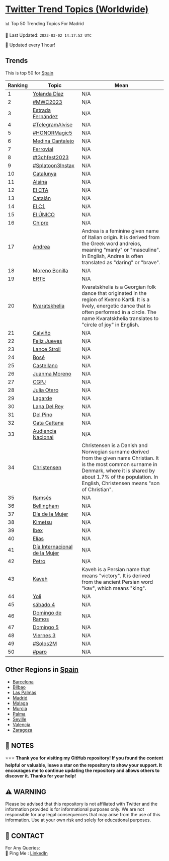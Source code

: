 [Twitter Trend Topics (Worldwide)](https://github.com/ErcinDedeoglu/Twitter-Trend-Topics)
==========


📊 Top 50 Trending Topics For Madrid

📆 Last Updated: `2023-03-02 14:17:52 UTC`

🔧 Updated every 1 hour!


## Trends

This is top 50 for [Spain](</Spain>)

| Ranking | Topic | Mean |
| ------- | ------------ | ------------ |
| 1 | [Yolanda Díaz](http://twitter.com/search?q=Yolanda+D%c3%adaz) | N/A |
| 2 | [#MWC2023](http://twitter.com/search?q=%23MWC2023) | N/A |
| 3 | [Estrada Fernández](http://twitter.com/search?q=Estrada+Fern%c3%a1ndez) | N/A |
| 4 | [#TelegramAlvise](http://twitter.com/search?q=%23TelegramAlvise) | N/A |
| 5 | [#HONORMagic5](http://twitter.com/search?q=%23HONORMagic5) | N/A |
| 6 | [Medina Cantalejo](http://twitter.com/search?q=Medina+Cantalejo) | N/A |
| 7 | [Ferrovial](http://twitter.com/search?q=Ferrovial) | N/A |
| 8 | [#t3chfest2023](http://twitter.com/search?q=%23t3chfest2023) | N/A |
| 9 | [#Splatoon3Instax](http://twitter.com/search?q=%23Splatoon3Instax) | N/A |
| 10 | [Catalunya](http://twitter.com/search?q=Catalunya) | N/A |
| 11 | [Alsina](http://twitter.com/search?q=Alsina) | N/A |
| 12 | [El CTA](http://twitter.com/search?q=El+CTA) | N/A |
| 13 | [Catalán](http://twitter.com/search?q=Catal%c3%a1n) | N/A |
| 14 | [El C1](http://twitter.com/search?q=El+C1) | N/A |
| 15 | [El ÚNICO](http://twitter.com/search?q=El+%c3%9aNICO) | N/A |
| 16 | [Chipre](http://twitter.com/search?q=Chipre) | N/A |
| 17 | [Andrea](http://twitter.com/search?q=Andrea) | Andrea is a feminine given name of Italian origin. It is derived from the Greek word andreios, meaning "manly" or "masculine". In English, Andrea is often translated as "daring" or "brave". |
| 18 | [Moreno Bonilla](http://twitter.com/search?q=Moreno+Bonilla) | N/A |
| 19 | [ERTE](http://twitter.com/search?q=ERTE) | N/A |
| 20 | [Kvaratskhelia](http://twitter.com/search?q=Kvaratskhelia) | Kvaratskhelia is a Georgian folk dance that originated in the region of Kvemo Kartli. It is a lively, energetic dance that is often performed in a circle. The name Kvaratskhelia translates to "circle of joy" in English. |
| 21 | [Calviño](http://twitter.com/search?q=Calvi%c3%b1o) | N/A |
| 22 | [Feliz Jueves](http://twitter.com/search?q=Feliz+Jueves) | N/A |
| 23 | [Lance Stroll](http://twitter.com/search?q=Lance+Stroll) | N/A |
| 24 | [Bosé](http://twitter.com/search?q=Bos%c3%a9) | N/A |
| 25 | [Castellano](http://twitter.com/search?q=Castellano) | N/A |
| 26 | [Juanma Moreno](http://twitter.com/search?q=Juanma+Moreno) | N/A |
| 27 | [CGPJ](http://twitter.com/search?q=CGPJ) | N/A |
| 28 | [Julia Otero](http://twitter.com/search?q=Julia+Otero) | N/A |
| 29 | [Lagarde](http://twitter.com/search?q=Lagarde) | N/A |
| 30 | [Lana Del Rey](http://twitter.com/search?q=Lana+Del+Rey) | N/A |
| 31 | [Del Pino](http://twitter.com/search?q=Del+Pino) | N/A |
| 32 | [Gata Cattana](http://twitter.com/search?q=Gata+Cattana) | N/A |
| 33 | [Audiencia Nacional](http://twitter.com/search?q=Audiencia+Nacional) | N/A |
| 34 | [Christensen](http://twitter.com/search?q=Christensen) | Christensen is a Danish and Norwegian surname derived from the given name Christian. It is the most common surname in Denmark, where it is shared by about 1.7% of the population. In English, Christensen means "son of Christian". |
| 35 | [Ramsés](http://twitter.com/search?q=Rams%c3%a9s) | N/A |
| 36 | [Bellingham](http://twitter.com/search?q=Bellingham) | N/A |
| 37 | [Día de la Mujer](http://twitter.com/search?q=D%c3%ada+de+la+Mujer) | N/A |
| 38 | [Kimetsu](http://twitter.com/search?q=Kimetsu) | N/A |
| 39 | [Ibex](http://twitter.com/search?q=Ibex) | N/A |
| 40 | [Elías](http://twitter.com/search?q=El%c3%adas) | N/A |
| 41 | [Día Internacional de la Mujer](http://twitter.com/search?q=D%c3%ada+Internacional+de+la+Mujer) | N/A |
| 42 | [Petro](http://twitter.com/search?q=Petro) | N/A |
| 43 | [Kaveh](http://twitter.com/search?q=Kaveh) | Kaveh is a Persian name that means "victory". It is derived from the ancient Persian word "kav", which means "king". |
| 44 | [Yoli](http://twitter.com/search?q=Yoli) | N/A |
| 45 | [sábado 4](http://twitter.com/search?q=s%c3%a1bado+4) | N/A |
| 46 | [Domingo de Ramos](http://twitter.com/search?q=Domingo+de+Ramos) | N/A |
| 47 | [Domingo 5](http://twitter.com/search?q=Domingo+5) | N/A |
| 48 | [Viernes 3](http://twitter.com/search?q=Viernes+3) | N/A |
| 49 | [#Solos2M](http://twitter.com/search?q=%23Solos2M) | N/A |
| 50 | [#paro](http://twitter.com/search?q=%23paro) | N/A |



## Other Regions in [Spain](</Spain>)

* [Barcelona](</Spain/Barcelona.md>)
* [Bilbao](</Spain/Bilbao.md>)
* [Las Palmas](</Spain/Las Palmas.md>)
* [Madrid](</Spain/Madrid.md>)
* [Malaga](</Spain/Malaga.md>)
* [Murcia](</Spain/Murcia.md>)
* [Palma](</Spain/Palma.md>)
* [Seville](</Spain/Seville.md>)
* [Valencia](</Spain/Valencia.md>)
* [Zaragoza](</Spain/Zaragoza.md>)



## 📝 NOTES

⭐⭐⭐ **Thank you for visiting my GitHub repository! If you found the content helpful or valuable, leave a star on the repository to show your support. It encourages me to continue updating the repository and allows others to discover it. Thanks for your help!**


## ⚠️ WARNING

Please be advised that this repository is not affiliated with Twitter and the information provided is for informational purposes only. We are not responsible for any legal consequences that may arise from the use of this information. Use at your own risk and solely for educational purposes.


## 📨 CONTACT

 For Any Queries:  
            🏓 Ping Me : [LinkedIn](https://www.linkedin.com/in/ercindedeoglu/)
